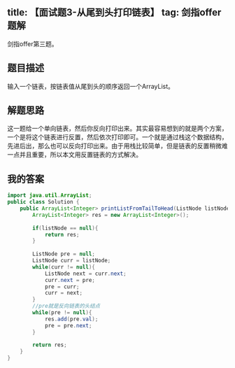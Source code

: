 title: 【面试题3-从尾到头打印链表】
tag: 剑指offer题解
---
剑指offer第三题。
<!-- more -->

## 题目描述
输入一个链表，按链表值从尾到头的顺序返回一个ArrayList。

## 解题思路

这一题给一个单向链表，然后你反向打印出来。其实最容易想到的就是两个方案，一个是将这个链表进行反置，然后依次打印即可。一个就是通过栈这个数据结构，先进后出，那么也可以反向打印出来。由于用栈比较简单，但是链表的反置稍微难一点并且重要，所以本文用反置链表的方式解决。


## 我的答案


```java
import java.util.ArrayList;
public class Solution {
    public ArrayList<Integer> printListFromTailToHead(ListNode listNode) {
        ArrayList<Integer> res = new ArrayList<Integer>();
        
        if(listNode == null){
            return res;
        }
        
        ListNode pre = null;
        ListNode curr = listNode;
        while(curr != null){
            ListNode next = curr.next;
            curr.next = pre;
            pre = curr;
            curr = next;
        }
        //pre就是反向链表的头结点
        while(pre != null){
            res.add(pre.val);
            pre = pre.next;
        }
        
        return res;
    }
}
```

